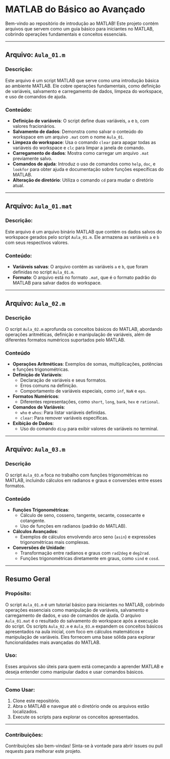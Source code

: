 # MATLAB do Básico ao Avançado

Bem-vindo ao repositório de introdução ao MATLAB! Este projeto contém arquivos que servem como um guia básico para iniciantes no MATLAB, cobrindo operações fundamentais e conceitos essenciais.

---

## Arquivo: `Aula_01.m`

### Descrição:
Este arquivo é um script MATLAB que serve como uma introdução básica ao ambiente MATLAB. Ele cobre operações fundamentais, como definição de variáveis, salvamento e carregamento de dados, limpeza do workspace, e uso de comandos de ajuda.

### Conteúdo:
- **Definição de variáveis**: O script define duas variáveis, `a` e `b`, com valores fracionários.
- **Salvamento de dados**: Demonstra como salvar o conteúdo do workspace em um arquivo `.mat` com o nome `Aula_01`.
- **Limpeza do workspace**: Usa o comando `clear` para apagar todas as variáveis do workspace e `clc` para limpar a janela de comando.
- **Carregamento de dados**: Mostra como carregar um arquivo `.mat` previamente salvo.
- **Comandos de ajuda**: Introduz o uso de comandos como `help`, `doc`, e `lookfor` para obter ajuda e documentação sobre funções específicas do MATLAB.
- **Alteração de diretório**: Utiliza o comando `cd` para mudar o diretório atual.

---

## Arquivo: `Aula_01.mat`

### Descrição:
Este arquivo é um arquivo binário MATLAB que contém os dados salvos do workspace gerados pelo script `Aula_01.m`. Ele armazena as variáveis `a` e `b` com seus respectivos valores.

### Conteúdo:
- **Variáveis salvas**: O arquivo contém as variáveis `a` e `b`, que foram definidas no script `Aula_01.m`.
- **Formato**: O arquivo está no formato `.mat`, que é o formato padrão do MATLAB para salvar dados do workspace.

---

## Arquivo: `Aula_02.m`

### Descrição
O script `Aula_02.m` aprofunda os conceitos básicos do MATLAB, abordando operações aritméticas, definição e manipulação de variáveis, além de diferentes formatos numéricos suportados pelo MATLAB.

### Conteúdo
- **Operações Aritméticas**: Exemplos de somas, multiplicações, potências e funções trigonométricas.
- **Definição de Variáveis**:
  - Declaração de variáveis e seus formatos.
  - Erros comuns na definição.
  - Comportamento de variáveis especiais, como `inf`, `NaN` e `eps`.
- **Formatos Numéricos**:
  - Diferentes representações, como `short`, `long`, `bank`, `hex` e `rational`.
- **Comandos de Variáveis**:
  - `who` e `whos`: Para listar variáveis definidas.
  - `clear`: Para remover variáveis específicas.
- **Exibição de Dados**:
  - Uso do comando `disp` para exibir valores de variáveis no terminal.

---

## Arquivo: `Aula_03.m`

### Descrição
O script `Aula_03.m` foca no trabalho com funções trigonométricas no MATLAB, incluindo cálculos em radianos e graus e conversões entre esses formatos.

### Conteúdo
- **Funções Trigonométricas**:
  - Cálculo de seno, cosseno, tangente, secante, cossecante e cotangente.
  - Uso de funções em radianos (padrão do MATLAB).
- **Cálculos Avançados**:
  - Exemplos de cálculos envolvendo arco seno (`asin`) e expressões trigonométricas mais complexas.
- **Conversões de Unidade**:
  - Transformação entre radianos e graus com `rad2deg` e `deg2rad`.
  - Funções trigonométricas diretamente em graus, como `sind` e `cosd`.

---

## Resumo Geral

### Propósito:
O script `Aula_01.m` é um tutorial básico para iniciantes no MATLAB, cobrindo operações essenciais como manipulação de variáveis, salvamento e carregamento de dados, e uso de comandos de ajuda. O arquivo `Aula_01.mat` é o resultado do salvamento do workspace após a execução do script.
Os scripts `Aula_02.m` e `Aula_03.m` expandem os conceitos básicos apresentados na aula inicial, com foco em cálculos matemáticos e manipulação de variáveis. Eles fornecem uma base sólida para explorar funcionalidades mais avançadas do MATLAB.


### Uso:
Esses arquivos são úteis para quem está começando a aprender MATLAB e deseja entender como manipular dados e usar comandos básicos.

---

### Como Usar:
1. Clone este repositório.
2. Abra o MATLAB e navegue até o diretório onde os arquivos estão localizados.
3. Execute os scripts para explorar os conceitos apresentados.

---

### Contribuições:
Contribuições são bem-vindas! Sinta-se à vontade para abrir issues ou pull requests para melhorar este projeto.

